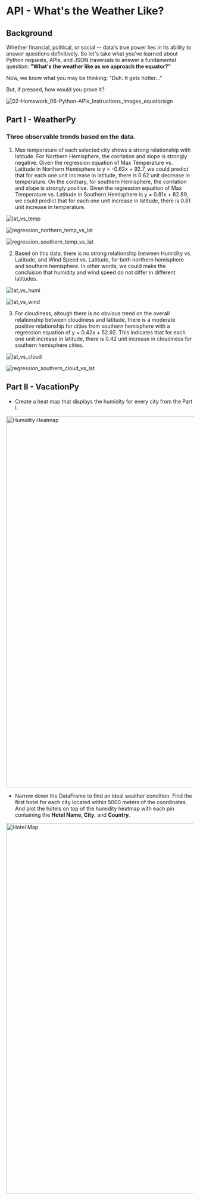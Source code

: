# API - What's the Weather Like?

## Background

Whether financial, political, or social -- data's true power lies in its ability to answer questions definitively. So let's take what you've learned about Python requests, APIs, and JSON traversals to answer a fundamental question: **"What's the weather like as we approach the equator?"**

Now, we know what you may be thinking: "Duh. It gets hotter..."

But, if pressed, how would you prove it?

![02-Homework_06-Python-APIs_Instructions_Images_equatorsign](https://user-images.githubusercontent.com/55970064/91615814-0a6d2c00-e94a-11ea-8e75-103188be3971.png)


## Part I - WeatherPy

### Three observable trends based on the data. 

1. Max temperature of each selected city shows a strong relationship with latitude. For Northern Hemisphere, the corrlation and slope is strongly negative. Given the regression equation of Max Temperature vs. Latitude in Northern Hemisphere is y = -0.62x + 92.7, we could predict that for each one unit increase in latitude, there is 0.62 unit decrease in temperature. On the contrary, for southern Hemisphere, the corrlation and slope is strongly positive. Given the regression equation of Max Temperature vs. Latitude in Southern Hemisphere is y = 0.81x + 82.89, we could predict that for each one unit increase in latitude, there is 0.81 unit increase in temperature. 

![lat_vs_temp](https://user-images.githubusercontent.com/55970064/91622642-bf5d1400-e95d-11ea-92c2-9594bae0c534.png)


![regression_northern_temp_vs_lat](https://user-images.githubusercontent.com/55970064/91622658-d69c0180-e95d-11ea-9365-7bb87764841b.png)


![regression_southern_temp_vs_lat](https://user-images.githubusercontent.com/55970064/91622666-e1569680-e95d-11ea-9d9a-507c4e5fd3bd.png)


2. Based on this data, there is no strong relationship between Humidity vs. Latitude, and Wind Speed vs. Latitude, for both northern hemisphere and southern hemisphere. In other words, we could make the conclusion that humidity and wind speed do not differ in different latitudes. 

![lat_vs_humi](https://user-images.githubusercontent.com/55970064/91627091-6c458a00-e97a-11ea-89ff-58733692f899.png)


![lat_vs_wind](https://user-images.githubusercontent.com/55970064/91627098-7798b580-e97a-11ea-8e42-9476737896ba.png)


3. For cloudiness, altough there is no obvious trend on the overall relationship between cloudiness and latitude, there is a moderate positive relationship for cities from southern hemisphere with a regression equation of y = 0.42x + 52.92. This indicates that for each one unit increase in latitude, there is 0.42 unit increase in cloudiness for southern hemisphere cities. 

![lat_vs_cloud](https://user-images.githubusercontent.com/55970064/91627663-78cbe180-e97e-11ea-969a-d9af17fc4ff9.png)


![regression_southern_cloud_vs_lat](https://user-images.githubusercontent.com/55970064/91627675-88e3c100-e97e-11ea-994d-d5c87ac3cc5b.png)


## Part II - VacationPy

* Create a heat map that displays the humidity for every city from the Part I.

<img width="995" alt="Humidity Heatmap" src="https://user-images.githubusercontent.com/55970064/91627713-cea08980-e97e-11ea-8c0e-eff1044d1681.png">


* Narrow down the DataFrame to find an ideal weather condition. Find the first hotel for each city located within 5000 meters of the coordinates. And plot the hotels on top of the humidity heatmap with each pin containing the **Hotel Name, City**, and **Country**.

<img width="993" alt="Hotel Map" src="https://user-images.githubusercontent.com/55970064/91627741-33f47a80-e97f-11ea-8e5b-1050a887bc4a.png">

